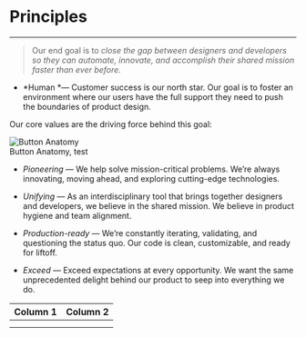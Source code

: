 
# Principles

---

> Our end goal is to *close the gap between designers and developers so they can automate, innovate, and accomplish their shared mission faster than ever before.*

- *Human *— Customer success is our north star. Our goal is to foster an environment where our users have the full support they need to push the boundaries of product design.

Our core values are the driving force behind this goal:

  
![Button Anatomy](https://studio-assets-dev.supernova.io/design-systems/460/fd323673-6e3a-42d9-b75f-9624a5c42ba0.png?Expires=1977609600&Policy=eyJTdGF0ZW1lbnQiOlt7IlJlc291cmNlIjoiaHR0cHM6Ly9zdHVkaW8tYXNzZXRzLWRldi5zdXBlcm5vdmEuaW8vZGVzaWduLXN5c3RlbXMvNDYwL2ZkMzIzNjczLTZlM2EtNDJkOS1iNzVmLTk2MjRhNWM0MmJhMC5wbmciLCJDb25kaXRpb24iOnsiRGF0ZUxlc3NUaGFuIjp7IkFXUzpFcG9jaFRpbWUiOjE5Nzc2MDk2MDB9fX1dfQ__&Signature=K4jJSBtbXwP5skTwhQKGPjnIxdC9patBTfXhCNStTf~Nb~2AIbQmUPYCnTasO2x6g8xSjgONB3mhAiqitPZqoqx5iBQsWeDnezT4tzdQRP1eSK-YKCfgQpci1v6erweXxgwbuqLOq2YdU-Zx~QAgRT4grSO5dsLQx77NAFrK2IDPOhyIqDifgIwXsbkYyUnLB7FHWPqLTDjUXZzzC4AHEr~94Dkm0IFFda6fS5APNI8Qj4Ke31v6s75~aZU5Wk0eHbXDJhARLX0HtUTaiY~G-aq2iKU4ue9YSLD66HbYuZQVm19Mo1tLjNpNtpVnxf0I4Rnl-JLsLYMCBJaSFqIBxA__&Key-Pair-Id=APKAJGK34LCCAUR7N6LA)  
Button Anatomy, test  
  


- *Pioneering* — We help solve mission-critical problems. We’re always innovating, moving ahead, and exploring cutting-edge technologies. 

- *Unifying* — As an interdisciplinary tool that brings together designers and developers, we believe in the shared mission. We believe in product hygiene and team alignment.

- *Production-ready* — We’re constantly iterating, validating, and questioning the status quo. Our code is clean, customizable, and ready for liftoff.

- *Exceed* — Exceed expectations at every opportunity. We want the same unprecedented delight behind our product to seep into everything we do.

  
| Column 1 | Column 2 |  
| --- | --- |  
|  |  |  
|  |  |  
